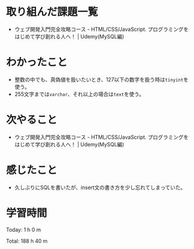 # 取り組んだ課題一覧
- ウェブ開発入門完全攻略コース - HTML/CSS/JavaScript. プログラミングをはじめて学び創れる人へ！ | Udemy(MySQL編)

# わかったこと
- 整数の中でも、真偽値を扱いたいとき、127以下の数字を扱う時は`tinyint`を使う。
- 255文字までは`varchar`、それ以上の場合は`text`を使う。

# 次やること
- ウェブ開発入門完全攻略コース - HTML/CSS/JavaScript. プログラミングをはじめて学び創れる人へ！ | Udemy(MySQL編)

# 感じたこと
- 久しぶりにSQLを書いたが、insert文の書き方を少し忘れてしまっていた。

# 学習時間
Today: 1 h 0 m

Total: 188 h 40 m
